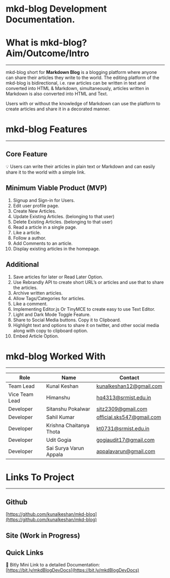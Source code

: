 # mkd-blog Development Documentation.

# What is mkd-blog? Aim/Outcome/Intro

---

mkd-blog short for **Markdown Blog** is a blogging platform where anyone can share their articles they write to the world. The editing platform of the mkd-blog is bidirectional, i.e. raw articles can be written in text and converted into HTML & Markdown, simultaneously, articles written in Markdown is also converted into HTML and Text. 

Users with or without the knowledge of Markdown can use the platform to create articles and share it in a decorated manner. 


# mkd-blog Features

---

## Core Feature

<aside>
💡 Users can write their articles in plain text or Markdown and can easily share it to the world with a simple link.

</aside>

## Minimum Viable Product (MVP)

1. Signup and Sign-in for Users.
2. Edit user profile page.
3. Create New Articles.
4. Update Existing Articles. (belonging to that user)
5. Delete Existing Articles. (belonging to that user) 
6. Read a article in a single page.
7. Like a article.
8. Follow a author.
9. Add Comments to an article. 
10. Display existing articles in the homepage.

## Additional

1. Save articles for later or Read Later Option.
2. Use Rebrandly API to create short URL’s or articles and use that to share the articles.  
3. Archive written articles. 
4. Allow Tags/Categories for articles. 
5. Like a comment. 
6. Implementing Editor.js Or TinyMCE to create easy to use Text Editor. 
7. Light and Dark Mode Toggle Feature.
8. Share to Social Media buttons. Copy it to Clipboard. 
9. Highlight text and options to share it on twitter, and other social media along with copy to clipboard option.   
10. Embed Article Option.
# mkd-blog Worked With

---

| Role | Name | Contact |
| --- | --- | --- |
| Team Lead | Kunal Keshan | kunalkeshan12@gmail.com |
| Vice Team Lead | Himanshu | hq4313@srmist.edu.in |
| Developer | Sitanshu Pokalwar | sitz2309@gmail.com |
| Developer | Sahil Kumar | official.sks547@gmail.com |
| Developer | Krishna Chaitanya Thota | kt0731@srmist.edu.in |
| Developer | Udit Gogia | gogiaudit17@gmail.com |
| Developer | Sai Surya Varun Appala | appalavarun@gmail.com |

# Links To Project

---

## Github

[https://github.com/kunalkeshan/mkd-blog](https://github.com/kunalkeshan/mkd-blog)

## Site (Work in Progress)

## Quick Links

📨 Bitly Mini Link to a detailed Documentation: [https://bit.ly/mkdBlogDevDocs](https://bit.ly/mkdBlogDevDocs)